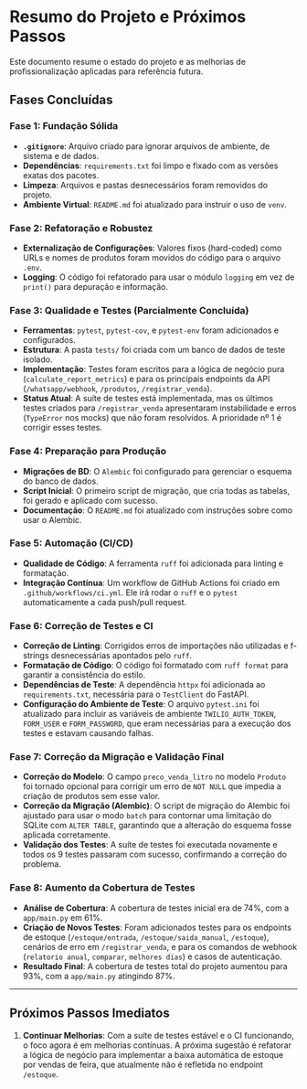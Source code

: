 # Resumo do Projeto e Próximos Passos

Este documento resume o estado do projeto e as melhorias de profissionalização aplicadas para referência futura.

## Fases Concluídas

### Fase 1: Fundação Sólida
- **`.gitignore`**: Arquivo criado para ignorar arquivos de ambiente, de sistema e de dados.
- **Dependências**: `requirements.txt` foi limpo e fixado com as versões exatas dos pacotes.
- **Limpeza**: Arquivos e pastas desnecessários foram removidos do projeto.
- **Ambiente Virtual**: `README.md` foi atualizado para instruir o uso de `venv`.

### Fase 2: Refatoração e Robustez
- **Externalização de Configurações**: Valores fixos (hard-coded) como URLs e nomes de produtos foram movidos do código para o arquivo `.env`.
- **Logging**: O código foi refatorado para usar o módulo `logging` em vez de `print()` para depuração e informação.

### Fase 3: Qualidade e Testes (Parcialmente Concluída)
- **Ferramentas**: `pytest`, `pytest-cov`, e `pytest-env` foram adicionados e configurados.
- **Estrutura**: A pasta `tests/` foi criada com um banco de dados de teste isolado.
- **Implementação**: Testes foram escritos para a lógica de negócio pura (`calculate_report_metrics`) e para os principais endpoints da API (`/whatsapp/webhook`, `/produtos`, `/registrar_venda`).
- **Status Atual**: A suíte de testes está implementada, mas os últimos testes criados para `/registrar_venda` apresentaram instabilidade e erros (`TypeError` nos mocks) que não foram resolvidos. A prioridade nº 1 é corrigir esses testes.

### Fase 4: Preparação para Produção
- **Migrações de BD**: O `Alembic` foi configurado para gerenciar o esquema do banco de dados.
- **Script Inicial**: O primeiro script de migração, que cria todas as tabelas, foi gerado e aplicado com sucesso.
- **Documentação**: O `README.md` foi atualizado com instruções sobre como usar o Alembic.

### Fase 5: Automação (CI/CD)
- **Qualidade de Código**: A ferramenta `ruff` foi adicionada para linting e formatação.
- **Integração Contínua**: Um workflow de GitHub Actions foi criado em `.github/workflows/ci.yml`. Ele irá rodar o `ruff` e o `pytest` automaticamente a cada push/pull request.

### Fase 6: Correção de Testes e CI
- **Correção de Linting**: Corrigidos erros de importações não utilizadas e f-strings desnecessárias apontados pelo `ruff`.
- **Formatação de Código**: O código foi formatado com `ruff format` para garantir a consistência do estilo.
- **Dependências de Teste**: A dependência `httpx` foi adicionada ao `requirements.txt`, necessária para o `TestClient` do FastAPI.
- **Configuração do Ambiente de Teste**: O arquivo `pytest.ini` foi atualizado para incluir as variáveis de ambiente `TWILIO_AUTH_TOKEN`, `FORM_USER` e `FORM_PASSWORD`, que eram necessárias para a execução dos testes e estavam causando falhas.

### Fase 7: Correção da Migração e Validação Final
- **Correção do Modelo**: O campo `preco_venda_litro` no modelo `Produto` foi tornado opcional para corrigir um erro de `NOT NULL` que impedia a criação de produtos sem esse valor.
- **Correção da Migração (Alembic)**: O script de migração do Alembic foi ajustado para usar o modo `batch` para contornar uma limitação do SQLite com `ALTER TABLE`, garantindo que a alteração do esquema fosse aplicada corretamente.
- **Validação dos Testes**: A suíte de testes foi executada novamente e todos os 9 testes passaram com sucesso, confirmando a correção do problema.

### Fase 8: Aumento da Cobertura de Testes
- **Análise de Cobertura**: A cobertura de testes inicial era de 74%, com a `app/main.py` em 61%.
- **Criação de Novos Testes**: Foram adicionados testes para os endpoints de estoque (`/estoque/entrada`, `/estoque/saida_manual`, `/estoque`), cenários de erro em `/registrar_venda`, e para os comandos de webhook (`relatorio anual`, `comparar`, `melhores dias`) e casos de autenticação.
- **Resultado Final**: A cobertura de testes total do projeto aumentou para 93%, com a `app/main.py` atingindo 87%.

---

## Próximos Passos Imediatos

1.  **Continuar Melhorias**: Com a suíte de testes estável e o CI funcionando, o foco agora é em melhorias contínuas. A próxima sugestão é refatorar a lógica de negócio para implementar a baixa automática de estoque por vendas de feira, que atualmente não é refletida no endpoint `/estoque`.